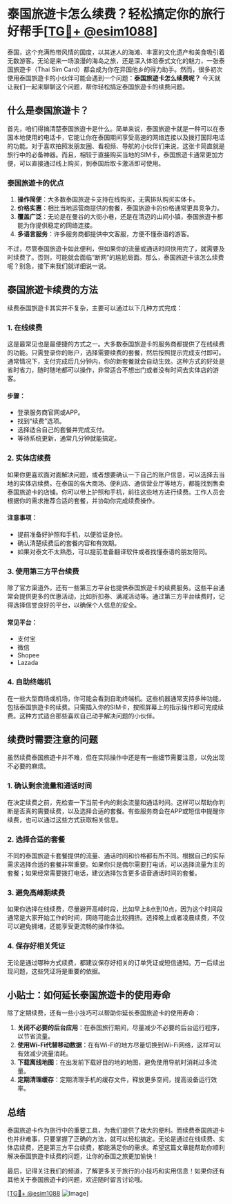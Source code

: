 # 泰国旅遊卡怎么续费？轻松搞定你的旅行好帮手[[TG💪+ @esim1088](https://t.me/s/esim1088)]

泰国，这个充满热带风情的国度，以其迷人的海滩、丰富的文化遗产和美食吸引着无数游客。无论是来一场浪漫的海岛之旅，还是深入体验泰式文化的魅力，一张泰国旅遊卡（Thai Sim Card）都会成为你在异国他乡的得力助手。然而，很多初次使用泰国旅遊卡的小伙伴可能会遇到一个问题：**泰国旅遊卡怎么续费呢？** 今天就让我们一起来聊聊这个问题，帮你轻松搞定泰国旅遊卡的续费问题。

## 什么是泰国旅遊卡？

首先，咱们得搞清楚泰国旅遊卡是什么。简单来说，泰国旅遊卡就是一种可以在泰国本地使用的电话卡，它能让你在泰国期间享受高速的网络连接以及拨打国际电话的功能。对于喜欢拍照发朋友圈、看视频、导航的小伙伴们来说，这张卡简直就是旅行中的必备神器。而且，相较于直接购买当地的SIM卡，泰国旅遊卡通常更加方便，可以直接通过线上购买，到泰国后取卡激活即可使用。

### 泰国旅遊卡的优点

1. **操作简便**：大多数泰国旅遊卡支持在线购买，无需排队购买实体卡。
2. **价格实惠**：相比当地运营商提供的套餐，泰国旅遊卡的价格通常更具竞争力。
3. **覆盖广泛**：无论是在曼谷的大街小巷，还是在清迈的山间小镇，泰国旅遊卡都能为你提供稳定的网络连接。
4. **多语言服务**：许多服务商都提供中文客服，方便不懂泰语的游客。

不过，尽管泰国旅遊卡如此便利，但如果你的流量或通话时间快用完了，就需要及时续费了。否则，可能就会面临“断网”的尴尬局面。那么，泰国旅遊卡该怎么续费呢？别急，接下来我们就详细说一说。

## 泰国旅遊卡续费的方法

续费泰国旅遊卡其实并不复杂，主要可以通过以下几种方式完成：

### 1. 在线续费

这是最常见也是最便捷的方式之一。大多数泰国旅遊卡的服务商都提供了在线续费的功能。只需登录你的账户，选择需要续费的套餐，然后按照提示完成支付即可。通常情况下，支付完成后几分钟内，你的新套餐就会自动生效。这种方式的好处是省时省力，随时随地都可以操作，非常适合不想出门或者没有时间去实体店的游客。

#### 步骤：
- 登录服务商官网或APP。
- 找到“续费”选项。
- 选择适合自己的套餐并完成支付。
- 等待系统更新，通常几分钟就能搞定。

### 2. 实体店续费

如果你更喜欢面对面解决问题，或者想要确认一下自己的账户信息，可以选择去当地的实体店续费。在泰国的各大商场、便利店、通信营业厅等地方，都能找到售卖泰国旅遊卡的店铺。你可以带上护照和手机，前往这些地方进行续费。工作人员会根据你的需求推荐合适的套餐，并协助你完成续费操作。

#### 注意事项：
- 提前准备好护照和手机，以便验证身份。
- 确认清楚续费后的套餐内容和有效期。
- 如果对泰文不太熟悉，可以提前准备翻译软件或者找懂泰语的朋友陪同。

### 3. 使用第三方平台续费

除了官方渠道外，还有一些第三方平台也提供泰国旅遊卡的续费服务。这些平台通常会提供更多的优惠活动，比如折扣券、满减活动等。通过第三方平台续费时，记得选择信誉良好的平台，以确保个人信息的安全。

#### 常见平台：
- 支付宝
- 微信
- Shopee
- Lazada

### 4. 自助终端机

在一些大型商场或机场，你可能会看到自助终端机。这些机器通常支持多种功能，包括泰国旅遊卡的续费。只需插入你的SIM卡，按照屏幕上的指示操作即可完成续费。这种方式适合那些喜欢自己动手解决问题的小伙伴。

## 续费时需要注意的问题

虽然续费泰国旅遊卡并不难，但在实际操作中还是有一些细节需要注意，以免出现不必要的麻烦。

### 1. 确认剩余流量和通话时间

在决定续费之前，先检查一下当前卡内的剩余流量和通话时间。这样可以帮助你判断是否真的需要续费，以及选择合适的套餐。有些服务商会在APP或短信中提醒你续费，也可以通过这些方式获取相关信息。

### 2. 选择合适的套餐

不同的泰国旅遊卡套餐提供的流量、通话时间和价格都有所不同。根据自己的实际需求选择合适的套餐非常重要。如果你只是偶尔需要打电话，可以选择流量为主的套餐；如果经常需要拨打电话，建议选择包含更多语音通话时间的套餐。

### 3. 避免高峰期续费

如果你选择在线续费，尽量避开高峰时段，比如早上8点到10点，因为这个时间段通常是大家开始工作的时间，网络可能会比较拥挤。选择晚上或者凌晨续费，不仅可以避免拥堵，还能享受更流畅的操作体验。

### 4. 保存好相关凭证

无论是通过哪种方式续费，都建议保存好相关的订单凭证或短信通知。万一后续出现问题，这些凭证将是重要的依据。

## 小贴士：如何延长泰国旅遊卡的使用寿命

除了定期续费，还有一些小技巧可以帮助你延长泰国旅遊卡的使用寿命：

1. **关闭不必要的后台应用**：在泰国旅行期间，尽量减少不必要的后台运行程序，以节省流量。
2. **使用Wi-Fi代替移动数据**：在有Wi-Fi的地方尽量切换到Wi-Fi网络，这样可以有效减少流量消耗。
3. **下载离线地图**：在出发前下载好目的地的地图，避免使用导航时消耗过多流量。
4. **定期清理缓存**：定期清理手机的缓存文件，释放更多空间，提高设备运行效率。

## 总结

泰国旅遊卡作为旅行中的重要工具，为我们提供了极大的便利。而续费泰国旅遊卡也并非难事，只要掌握了正确的方法，就可以轻松搞定。无论是通过在线续费、实体店续费，还是第三方平台续费，都能满足你的需求。希望这篇文章能帮助你顺利解决泰国旅遊卡续费的问题，让你的泰国之旅更加愉快！

最后，记得关注我们的频道，了解更多关于旅行的小技巧和实用信息！如果你还有其他关于泰国旅遊卡的问题，欢迎随时留言讨论哦。

[[TG💪+ @esim1088](https://t.me/s/esim1088) ![Image](https://i.postimg.cc/4NQfJmqS/Snipaste-2025-05-13-00-14-12.png)]